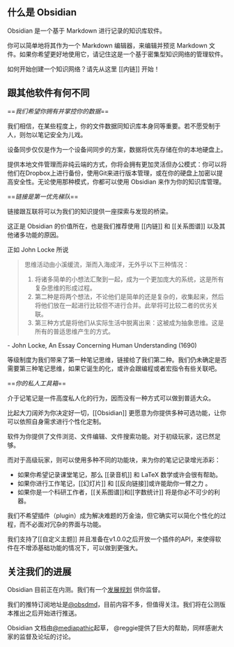 ## 什么是 Obsidian

Obsidian 是一个基于 Markdown 进行记录的知识库软件。

你可以简单地将其作为一个 Markdown 编辑器，来编辑并预览 Markdown 文件。如果你希望更好地使用它，请记住这是一个基于密集型知识网络的管理软件。

如何开始创建一个知识网络？请先从这里 [[内链]] 开始！

## 跟其他软件有何不同

==*我们希望你拥有并掌控你的数据*==

我们相信，在某些程度上，你的文件数据同知识库本身同等重要。若不愿受制于人，则勿以笔记安全为儿戏。

设备同步仅仅是作为一个设备间同步的方案，数据将优先存储在你的本地硬盘上。

提供本地文件管理而非纯云端的方式，你将会拥有更加灵活但办公模式：你可以将他们在Dropbox上进行备份，使用Git来进行版本管理，或在你的硬盘上加密以提高安全性。无论使用那种模式，你都可以使用 Obsidian 来作为你的知识库管理。

==*链接是第一优先梯队*==

链接跟互联将可以为我们的知识提供一座探索与发现的桥梁。

这正是 Obsidian 的价值所在，也是我们推荐使用 [[内链]] 和 [[关系图谱]] 以及其他诸多功能的原因。

正如 John Locke 所说

> 思维活动由小溪缓流，渐而入海成洋，无外乎以下三种情况：
> 1. 将诸多简单的小想法汇聚到一起，成为一个更加庞大的系统，这是所有复杂思维的形成过程。
> 2. 第二种是将两个想法，不论他们是简单的还是复杂的，收集起来，然后将他们放在一起进行比较但不进行合并。此举将可比较二者的优劣关联。
> 3. 第三种方式是将他们从实际生活中脱离出来：这被成为抽象思维。这是所有的普适思维产生的方式。

 \- John Locke, An Essay Concerning Human Understanding (1690)
 
 等级制度为我们带来了第一种笔记思维，链接给了我们第二种。我们仍未确定是否需要第三种笔记思维，如果它诞生的化，或许会跟编程或者宏指令有些关联吧。
 
 ==*你的私人工具箱*==
 
 介于记笔记是一件高度私人化的行为，因而没有一种方式可以做到普适大众。
 
 比起大刀阔斧为你决定好一切，[[Obsidian]] 更愿意为你提供多种可选功能，让你可以依照自身需求进行个性化定制。
 
 软件为你提供了文件浏览、文件编辑、文件搜索功能。对于初级玩家，这已然足够。
 
 而对于高级玩家，则可以使用多种不同的功能块，来为你的笔记记录增光添彩：
 
 - 如果你希望记录课堂笔记，那么 [[录音机]] 和 LaTeX 数学或许会很有帮助。
 - 如果你进行工作笔记，[[幻灯片]] 和 [[反向链接]]或许能助你一臂之力 。
 - 如果你是一个科研工作者，[[关系图谱]]和[[字数统计]] 将是你必不可少的利器。

我们不希望插件（plugin）成为解决难题的万金油，但它确实可以简化个性化的过程，而不必面对冗杂的界面与功能。

我们支持了[[自定义主题]] 并且准备在v1.0.0之后开放一个插件的API，来使得软件在不增添基础功能的情况下，可以做到更强大。

## 关注我们的进展

Obsidian 目前正在内测。我们有一个[发展规划](https://trello.com/b/Psqfqp7I/obsidian-roadmap) 供你监督。

我们的推特订阅地址是[@obsdmd](https://twitter.com/obsdmd)，目前内容不多，但值得关注。我们将在公测版本推出之后开始进行推送。

Obsidian 文档由[@mediapathic](http://mediapathic.net)起草， @reggie提供了巨大的帮助，同样感谢大家的监督及论坛的讨论。

